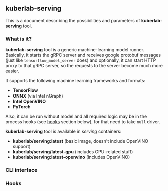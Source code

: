 ## kuberlab-serving

This is a document describing the possibilities and parameters of
**kuberlab-serving** tool.

### What is it?

**kuberlab-serving** tool is a generic machine-learning model runner.
Basically, it starts the gRPC server and receives google protobuf messages
(just like `tensorflow_model_server` does) and optionally, it can start
HTTP proxy to that gRPC server, so the requests to the server become much
more easier.

It supports the following machine learning frameworks and formats:

* **TensorFlow**
* **ONNX** (via Intel nGraph)
* **Intel OpenVINO**
* **PyTorch**

Also, it can be run without model and all required logic may be in the
process hooks (see [hooks](kuberlab_serving.md#hooks) section below), for that need to take `null` driver.

**kuberlab-serving** tool is available in *serving* containers:

* **kuberlab/serving:latest** (basic image, doesn't include OpenVINO support)
* **kuberlab/serving/latest-gpu** (includes GPU-related stuff)
* **kuberlab/serving:latest-openvino** (includes OpenVINO)

### CLI interface




### Hooks
